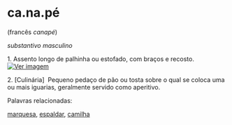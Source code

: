 # ca.na.pé

  
(francês _canapé_)  

_substantivo masculino_

1. Assento longo de palhinha ou estofado, com braços e recosto.[![Ver imagem](https://dicionario.priberam.org/images/pic.png)](https://dicionario.priberam.org/images/dplp/canape.jpg)

2. [Culinária]  Pequeno pedaço de pão ou tosta sobre o qual se coloca uma ou mais iguarias, geralmente servido como aperitivo.

Palavras relacionadas: 

[marquesa](https://dicionario.priberam.org/marquesa), [espaldar](https://dicionario.priberam.org/espaldar), [camilha](https://dicionario.priberam.org/camilha)


